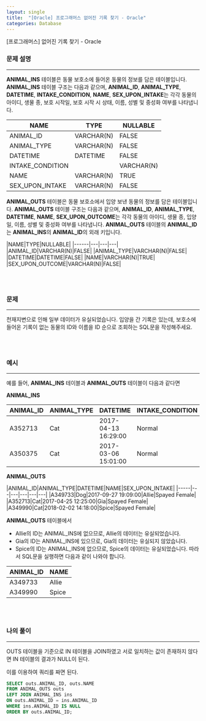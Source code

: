```yaml
---
layout: single
title:  "[Oracle] 프로그래머스 없어진 기록 찾기 - Oracle"
categories: Database
---
```



[프로그래머스] 없어진 기록 찾기 - Oracle

### 문제 설명

---

**ANIMAL_INS** 테이블은 동물 보호소에 들어온 동물의 정보를 담은 테이블입니다. **ANIMAL_INS** 테이블 구조는 다음과 같으며, **ANIMAL_ID**, **ANIMAL_TYPE**, **DATETIME**, **INTAKE_CONDITION**, **NAME**, **SEX_UPON_INTAKE**는 각각 동물의 아이디, 생물 종, 보호 시작일, 보호 시작 시 상태, 이름, 성별 및 중성화 여부를 나타냅니다.

|NAME|TYPE|NULLABLE|
|------|---|---|
|ANIMAL_ID|VARCHAR(N)|FALSE|
|ANIMAL_TYPE|VARCHAR(N)|FALSE|
|DATETIME|DATETIME|FALSE|
|INTAKE_CONDITION||VARCHAR(N)|FALSE|
|NAME|VARCHAR(N)|TRUE|
|SEX_UPON_INTAKE|VARCHAR(N)|FALSE|

**ANIMAL_OUTS** 테이블은 동물 보호소에서 입양 보낸 동물의 정보를 담은 테이블입니다. **ANIMAL_OUTS** 테이블 구조는 다음과 같으며, **ANIMAL_ID**, **ANIMAL_TYPE**, **DATETIME**, **NAME**, **SEX_UPON_OUTCOME**는 각각 동물의 아이디, 생물 종, 입양일, 이름, 성별 및 중성화 여부를 나타냅니다. **ANIMAL_OUTS** 테이블의 **ANIMAL_ID**는 **ANIMAL_INS**의 **ANIMAL_ID**의 외래 키입니다.

|NAME|TYPE|NULLABLE|
|------|---|---|---|
|ANIMAL_ID|VARCHAR(N)|FALSE|
|ANIMAL_TYPE|VARCHAR(N)|FALSE|
|DATETIME|DATETIME|FALSE|
|NAME|VARCHAR(N)|TRUE|
|SEX_UPON_OUTCOME|VARCHAR(N)|FALSE|


<br/><br/>
### 문제


---
천재지변으로 인해 일부 데이터가 유실되었습니다. 입양을 간 기록은 있는데, 보호소에 들어온 기록이 없는 동물의 ID와 이름을 ID 순으로 조회하는 SQL문을 작성해주세요.


<br/><br/>
### 예시


---

예를 들어, **ANIMAL_INS** 테이블과 **ANIMAL_OUTS** 테이블이 다음과 같다면

**ANIMAL_INS**

|ANIMAL_ID|ANIMAL_TYPE|DATETIME|INTAKE_CONDITION|NAME|SEX_UPON_INTAKE|
|-----|---|---|---|---|---|
|A352713|Cat|2017-04-13 16:29:00|Normal|Gia|Spayed Female|
|A350375|Cat|2017-03-06 15:01:00|Normal|Meo|Neutered Male|

**ANIMAL_OUTS**

|ANIMAL_ID|ANIMAL_TYPE|DATETIME|NAME|SEX_UPON_INTAKE|
|-----|---|---|---|---|---|
|A349733|Dog|2017-09-27 19:09:00|Allie|Spayed Female|
|A352713|Cat|2017-04-25 12:25:00|Gia|Spayed Female|
|A349990|Cat|2018-02-02 14:18:00|Spice|Spayed Female|

**ANIMAL_OUTS** 테이블에서

- Allie의 ID는 ANIMAL_INS에 없으므로, Allie의 데이터는 유실되었습니다.
- Gia의 ID는 ANIMAL_INS에 있으므로, Gia의 데이터는 유실되지 않았습니다.
- Spice의 ID는 ANIMAL_INS에 없으므로, Spice의 데이터는 유실되었습니다.
따라서 SQL문을 실행하면 다음과 같이 나와야 합니다.

|ANIMAL_ID|NAME|
|-----|---|
|A349733|Allie|
|A349990|Spice|



<br/><br/>
### 나의 풀이

---

OUTS 테이블을 기준으로 IN 테이블을 JOIN하였고 서로 일치하는 값이 존재하지 않다면 IN 테이블의 결과가 NULL이 된다.

이를 이용하여 쿼리를 짜면 된다.


```sql
SELECT outs.ANIMAL_ID, outs.NAME
FROM ANIMAL_OUTS outs
LEFT JOIN ANIMAL_INS ins
ON outs.ANIMAL_ID = ins.ANIMAL_ID
WHERE ins.ANIMAL_ID IS NULL
ORDER BY outs.ANIMAL_ID;
```



